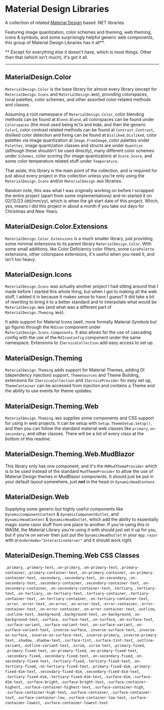 ﻿# Material Design Libraries
A collection of related [Material Design](https://m3.material.io) based .NET libraries.

Featuring image quantization, color schemes and theming, web theming, icons & symbols, 
and some surprisingly helpful generic web components, this group of Material Design Libraries has it all**. 

** Except for everything else it doesn't have, which is most things. Other than that (which isn't much), 
it's got it all.

---

## MaterialDesign.Color
`MaterialDesign.Color` is the base library for almost every library (except for `MaterialDesign.Icons` and 
`MaterialDesign.Web`), providing colorspaces, tonal palettes, color schemes, and other assorted color-related 
methods and classes.

Assuming a root namespace of `MaterialDesign.Color`, color blending methods can be found at `Blend.Blend`,
all colorspaces can be found under `Colorspaces` (the most used being `HCTA` and `RGBA`, and then the generic `Color`),
color contrast related methods can be found at `Contrast.Contrast`, disliked color detection and fixing can be found
at `Disliked.Disliked`, color palettes via image quantization at `Image.FromImage`, color palettes under `Palettes`,
image quantization classes and structs are under `Quantize` (although these shouldn't be used directly), many different
color schemes under `Schemes`, color scoring (for image quantization) at `Score.Score`, and some color temperature
related stuff under `Temperature`.

That aside, this library is the main point of the collection, and is required for just about every project in this
collection unless you're only using the `MaterialDesign.Icons` and/or `MaterialDesign.Web` libraries.

Random note, this was what I was originally working on before I scrapped the entire project (apart from some 
implementations) and re-started it on 02/12/23 (dd/mm/yy), which is when the git start date of this project.
Which, yes, means I did this project in about a month if you take out days for Christmas and New Years.

## MaterialDesign.Color.Extensions
`MaterialDesign.Color.Extensions` is a much smaller library, just providing some minimal extensions to its parent
library `MaterialDesign.Color`. With some small additions, like Color Deficiency color filters, some `CorePalette`
extensions, other colorspace extensions, it's useful when you need it, and isn't too heavy.

## MaterialDesign.Icons
`MaterialDesign.Icons` was actually another project I had sitting around that I made before I started this whole thing,
but when I got to making all the web stuff, I added it in because it makes sense to have I guess? It did take a bit of
rewriting to bring it to a better standard and to interpolate what would be `MaterialDesign.Web` (and what was a
different part of `MaterialDesign.Theming.Web`).

It adds support for Material Icons (well, more formally Material *Symbols* but go figure) through the `MdIcon`
component under `MaterialDesign.Icons.Components`. It also allows for the use of cascading config with the use of the
`MdIconConfig` component under the same namespace. Extensions to `IServiceCollection` add easy access to set up.

## MaterialDesign.Theming
`MaterialDesign.Theming` adds support for Material Themes, adding DI (dependency injection) support, `ThemeSources`
and Theme Building, extensions for `IServiceCollection` and `IServiceProvider` for easy set up, `ThemeContainer`
can be accessed from injection and contains a Theme and the ability to use events for theme updates.

## MaterialDesign.Theming.Web
`MaterialDesign.Theming.Web` supplies some components and CSS support for using in web projects. It can be setup with
`Setup.ThemeSetup.Setup()`, and then you can follow the standard material web classes like `primary`, `on-secondary`,
and other classes. There will be a list of every class at the bottom of this readme.

## MaterialDesign.Theming.Web.MudBlazor
This library only has one component, and it's the `MdMudThemeProvider` which is to be used instead of the standard
`MudThemeProvider` to allow the use of Material Design themes in MudBlazor components. It should just be put in your
default layout somewhere, just ***not*** in the head or `DynamicHeadContent`.

## MaterialDesign.Web
Supplying some generic but highly useful components like `DynamicComponentContent` & `DynamicComponentOutlet`, and
`DynamicHeadContent` & `DynamicHeadOutlet`, which add the ability to essentially magic some razor stuff from one place
to another. If you're using this in WASM, the Material Library you're using it with should just set it up for you,
but if you're on server then just put the `DynamicHeadOutlet` in your `App.razor` with `@rendermode="InteractiveServer"`
and it should work right.

## MaterialDesign.Theming.Web CSS Classes
`.primary`, `.primary-text`, `.on-primary`, `.on-primary-text`, `.primary-container`, `.primary-container-text`,
`.on-primary-container`, `.on-primary-container-text`, `.secondary`, `.secondary-text`, `.on-secondary`,
`.on-secondary-text`, `.secondary-container`, `.secondary-container-text`, `.on-secondary-container`,
`.on-secondary-container-text`, `.tertiary`, `.tertiary-text`, `.on-tertiary`, `.on-tertiary-text`,
`.tertiary-container`, `.tertiary-container-text`, `.on-tertiary-container`, `.on-tertiary-container-text`, `.error`,
`.error-text`, `.on-error`, `.on-error-text`, `.error-container`, `.error-container-text`, `.on-error-container`,
`.on-error-container-text`, `.outline`, `.outline-text`, `.background`, `.background-text`, `.on-background`,
`.on-background-text`, `.surface`, `.surface-text`, `.on-surface`, `.on-surface-text`, `.surface-variant`,
`.surface-variant-text`, `.on-surface-variant`, `.on-surface-variant-text`, `.inverse-surface`, `.inverse-surface-text`,
`.inverse-on-surface`, `.inverse-on-surface-text`, `.inverse-primary`, `.inverse-primary-text`, `.shadow`,
`.shadow-text`, `.surface-tint`, `.surface-tint-text`,  `.outline-variant`, `.outline-variant-text`, `.scrim`,
`.scrim-text`, `.primary-fixed`, `.primary-fixed-text`, `.on-primary-fixed`, `.on-primary-fixed-text`,
`.secondary-fixed`, `.secondary-fixed-text`, `.on-secondary-fixed`, `.on-secondary-fixed-text`, `.tertiary-fixed`,
`.tertiary-fixed-text`, `.on-tertiary-fixed`, `.on-tertiary-fixed-text`, `.primary-fixed-dim`,
`.primary-fixed-dim-text`, `.secondary-fixed-dim`, `.secondary-fixed-dim-text`, `.tertiary-fixed-dim`,
`.tertiary-fixed-dim-text`, `.surface-dim`, `.surface-dim-text`, `.surface-bright`, `.surface-bright-text`,
`.surface-container-highest`, `.surface-container-highest-text`, `.surface-container-high`,
`.surface-container-high-text`, `.surface-container`, `.surface-container-text`, `.surface-container-low`,
`.surface-container-low-text`, `.surface-container-lowest`, `.surface-container-lowest-text`